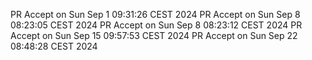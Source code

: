 PR Accept on Sun Sep  1 09:31:26 CEST 2024
PR Accept on Sun Sep  8 08:23:05 CEST 2024
PR Accept on Sun Sep  8 08:23:12 CEST 2024
PR Accept on Sun Sep 15 09:57:53 CEST 2024
PR Accept on Sun Sep 22 08:48:28 CEST 2024
